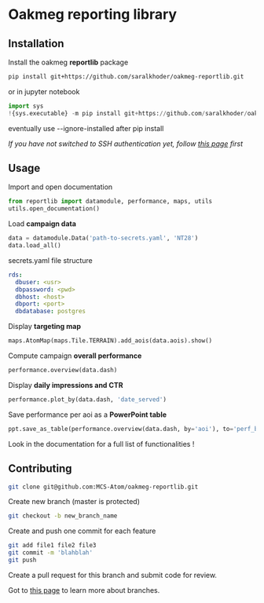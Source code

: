 
# Oakmeg reporting library
## Installation
Install the oakmeg **reportlib** package 
```bash
pip install git+https://github.com/saralkhoder/oakmeg-reportlib.git
```

or in jupyter notebook

```python
import sys
!{sys.executable} -m pip install git+https://github.com/saralkhoder/oakmeg-reportlib.git
```

eventually use --ignore-installed after pip install


*If you have not switched to SSH authentication yet, follow [this page](https://docs.github.com/en/github/authenticating-to-github/connecting-to-github-with-ssh) first*

## Usage
Import and open documentation
```python
from reportlib import datamodule, performance, maps, utils
utils.open_documentation()
```

Load **campaign data**
```python
data = datamodule.Data('path-to-secrets.yaml', 'NT28')
data.load_all()
```

secrets.yaml file structure
```yaml
rds:
  dbuser: <usr>
  dbpassword: <pwd>
  dbhost: <host>
  dbport: <port>
  dbdatabase: postgres
```

Display **targeting map**
```python
maps.AtomMap(maps.Tile.TERRAIN).add_aois(data.aois).show()
```

Compute campaign **overall performance**
```python
performance.overview(data.dash)
```

Display **daily impressions and CTR**
```python
performance.plot_by(data.dash, 'date_served')
```

Save performance per aoi as a **PowerPoint table**
```python
ppt.save_as_table(performance.overview(data.dash, by='aoi'), to='perf_by_aoi')
```

Look in the documentation for a full list of functionalities !

## Contributing
```bash
git clone git@github.com:MCS-Atom/oakmeg-reportlib.git
```

Create new branch (master is protected)
```bash
git checkout -b new_branch_name
```

Create and push one commit for each feature
```bash
git add file1 file2 file3
git commit -m 'blahblah'
git push
```

Create a pull request for this branch and submit code for review.

Got to [this page](https://docs.github.com/en/github/collaborating-with-pull-requests/proposing-changes-to-your-work-with-pull-requests/about-branches) to learn more about branches.

